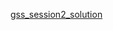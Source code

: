 <a href="https://docs.google.com/spreadsheets/d/14x-kVSJHPGeWRqMc8wDVDyEByArwEmCnqHvipkPrsLs/edit?usp=sharing">gss_session2_solution</a>
<br>